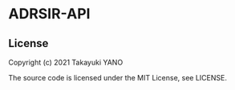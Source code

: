 ADRSIR-API
==========

## License
Copyright (c) 2021 Takayuki YANO

The source code is licensed under the MIT License, see LICENSE.
